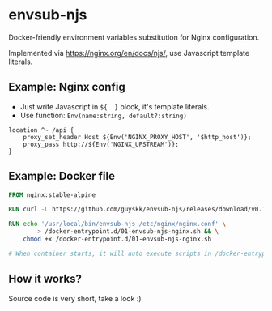 # envsub-njs

Docker-friendly environment variables substitution for Nginx configuration.

Implemented via https://nginx.org/en/docs/njs/, use Javascript template literals.

## Example: Nginx config  

- Just write Javascript in `${  }` block, it's template literals.
- Use function: `Env(name:string, default?:string)`

```
location ^~ /api {
    proxy_set_header Host ${Env('NGINX_PROXY_HOST', '$http_host')};
    proxy_pass http://${Env('NGINX_UPSTREAM')};
}
```

## Example: Docker file  

```Dockerfile
FROM nginx:stable-alpine

RUN curl -L https://github.com/guyskk/envsub-njs/releases/download/v0.1.0/envsub-njs.sh -o /usr/local/bin/envsub-njs && chmod +x /usr/local/bin/envsub-njs

RUN echo '/usr/local/bin/envsub-njs /etc/nginx/nginx.conf' \
        > /docker-entrypoint.d/01-envsub-njs-nginx.sh && \
    chmod +x /docker-entrypoint.d/01-envsub-njs-nginx.sh

# When container starts, it will auto execute scripts in /docker-entrypoint.d
```

## How it works?

Source code is very short, take a look :)
